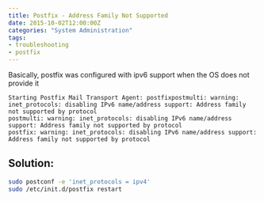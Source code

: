 ```yaml
---
title: Postfix - Address Family Not Supported
date: 2015-10-02T12:00:00Z
categories: "System Administration"
tags:
- troubleshooting
- postfix
---
```

Basically, postfix was configured with ipv6 support when the OS does not provide
it

    Starting Postfix Mail Transport Agent: postfixpostmulti: warning:
    inet_protocols: disabling IPv6 name/address support: Address family not supported by protocol
    postmulti: warning: inet_protocols: disabling IPv6 name/address support: Address family not supported by protocol
    postfix: warning: inet_protocols: disabling IPv6 name/address support: Address family not supported by protocol

## Solution:
```bash
sudo postconf -e 'inet_protocols = ipv4'
sudo /etc/init.d/postfix restart
```

